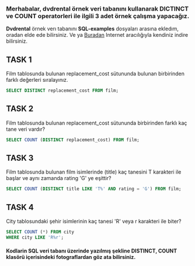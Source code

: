 ### Merhabalar, **dvdrental** örnek veri tabanını kullanarak **DICTINCT** ve **COUNT** operatorleri ile ilgili 3 adet örnek çalışma yapacağız. 
**Dvdrental** örnek verı tabanını **SQL-examples** dosyaları arasına ekledım, oradan elde ede bilirsiniz. Ve ya [Buradan](https://www.postgresqltutorial.com/postgresql-getting-started/postgresql-sample-database/) Internet aracılığıyla kendiniz indire bilirsiniz.
## TASK 1 
Film tablosunda bulunan replacement_cost sütununda bulunan birbirinden farklı değerleri sıralayınız.
```Sql
SELECT DISTINCT replacement_cost FROM film;
```

## TASK 2
Film tablosunda bulunan replacement_cost sütununda birbirinden farklı kaç tane veri vardır?
```Sql
SELECT COUNT (DISTINCT replacement_cost) FROM film;
```

## TASK 3
Film tablosunda bulunan film isimlerinde (title) kaç tanesini T karakteri ile başlar ve aynı zamanda rating 'G' ye eşittir?
```Sql
SELECT COUNT (DISTINCT title LIKE 'T%' AND rating = 'G') FROM film;
```

## TASK 4
City tablosundaki şehir isimlerinin kaç tanesi 'R' veya r karakteri ile biter?
```Sql
SELECT COUNT (*) FROM city
WHERE city LIKE 'R%r';
```

#### Kodlarin SQL veri tabanı üzerinde yazılmış şekline **DISTINCT, COUNT** klasörü içerisindeki fotograflardan göz ata bilirsiniz.
